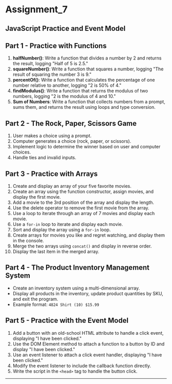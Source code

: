 # Assignment_7

## JavaScript Practice and Event Model

## Part 1 - Practice with Functions
1. **halfNumber()**: Write a function that divides a number by 2 and returns the result, logging "Half of 5 is 2.5."
2. **squareNumber()**: Write a function that squares a number, logging "The result of squaring the number 3 is 9."
3. **percentOf()**: Write a function that calculates the percentage of one number relative to another, logging "2 is 50% of 4."
4. **findModulus()**: Write a function that returns the modulus of two numbers, logging "2 is the modulus of 4 and 10."
5. **Sum of Numbers**: Write a function that collects numbers from a prompt, sums them, and returns the result using loops and type conversion.

## Part 2 - The Rock, Paper, Scissors Game 
1. User makes a choice using a prompt.
2. Computer generates a choice (rock, paper, or scissors).
3. Implement logic to determine the winner based on user and computer choices.
4. Handle ties and invalid inputs.

## Part 3 - Practice with Arrays
1. Create and display an array of your five favorite movies.
2. Create an array using the function constructor, assign movies, and display the first movie.
3. Add a movie to the 3rd position of the array and display the length.
4. Use the delete operator to remove the first movie from the array.
5. Use a loop to iterate through an array of 7 movies and display each movie.
6. Use a `for-in` loop to iterate and display each movie.
7. Sort and display the array using a `for-in` loop.
8. Create arrays for movies you like and regret watching, and display them in the console.
9. Merge the two arrays using `concat()` and display in reverse order.
10. Display the last item in the merged array.

## Part 4 - The Product Inventory Management System
- Create an inventory system using a multi-dimensional array.
- Display all products in the inventory, update product quantities by SKU, and exit the program.
- Example format: `4824 Shirt (10) $15.99`

## Part 5 - Practice with the Event Model 
1. Add a button with an old-school HTML attribute to handle a click event, displaying "I have been clicked."
2. Use the DOM Element method to attach a function to a button by ID and display "I have been clicked."
3. Use an event listener to attach a click event handler, displaying "I have been clicked."
4. Modify the event listener to include the callback function directly.
5. Write the script in the `<head>` tag to handle the button click.

---



 
